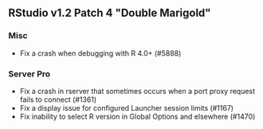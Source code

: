 
## RStudio v1.2 Patch 4 "Double Marigold"


### Misc

* Fix a crash when debugging with R 4.0+ (#5888)

### Server Pro

* Fix a crash in rserver that sometimes occurs when a port proxy request fails to connect (#1361)
* Fix a display issue for configured Launcher session limits (#1167)
* Fix inability to select R version in Global Options and elsewhere (#1470)

